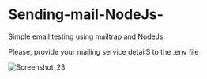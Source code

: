 # Sending-mail-NodeJs-
Simple email testing using mailtrap  and NodeJs 

Please, provide your mailing service detailS to the .env file

![Screenshot_23](https://user-images.githubusercontent.com/19228713/147327751-147aaf72-7cb3-4d65-b6d0-a61b019669f7.png)
